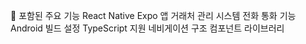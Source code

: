 📱 포함된 주요 기능
React Native Expo 앱
거래처 관리 시스템
전화 통화 기능
Android 빌드 설정
TypeScript 지원
네비게이션 구조
컴포넌트 라이브러리
